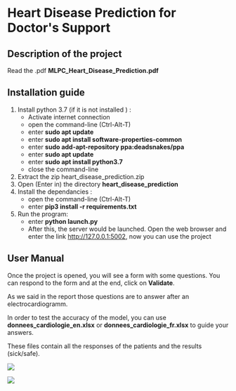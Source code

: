 # Heart Disease Prediction for Doctor's Support

## Description of the project

Read the .pdf **MLPC_Heart_Disease_Prediction.pdf**



## Installation guide

1. Install python 3.7 (if it is not installed ) : 
   - Activate internet connection
   - open the command-line (Ctrl-Alt-T)
   - enter **sudo apt update**
   - enter **sudo apt install software-properties-common**
   - enter **sudo add-apt-repository ppa:deadsnakes/ppa**
   - enter **sudo apt update**
   - enter **sudo apt install python3.7**
   - close the command-line
2. Extract the zip heart_disease_prediction.zip
3. Open (Enter in) the directory **heart_disease_prediction** 
4. Install the dependancies : 
   * open the command-line (Ctrl-Alt-T)
   * enter **pip3 install -r requirements.txt**
5. Run the program:
   * enter **python launch.py**
   * After this, the server would be launched. Open the web browser and enter the link <http://127.0.0.1:5002>, now you can use the project

## User Manual

Once the project is opened, you will see a form with some questions. You can respond to the form and at the end, click on **Validate**.

As we said in the report those questions are to answer after an electrocardiogramm.

In order to test the accuracy of the model, you can use **donnees_cardiologie_en.xlsx** or **donnees_cardiologie_fr.xlsx** to guide your answers.

These files contain all the responses of the patients and the results (sick/safe).

![](D:\Capture.JPG)

![](D:\2.JPG)